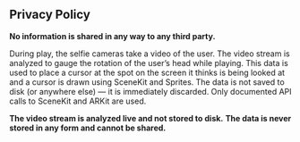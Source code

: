 ## Privacy Policy

**No information is shared in any way to any third party.**

During play, the selfie cameras take a video of the user. 
The video stream is analyzed to gauge the rotation of the user’s head while playing. 
This data is used to place a cursor at the spot on the screen it thinks is being looked at and a cursor is drawn using SceneKit and Sprites. 
The data is not saved to disk (or anywhere else) — it is immediately discarded. 
Only documented API calls to SceneKit and ARKit are used.

**The video stream is analyzed live and not stored to disk.**
**The data is never stored in any form and cannot be shared.**
